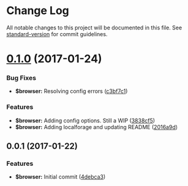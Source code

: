 # Change Log

All notable changes to this project will be documented in this file. See [standard-version](https://github.com/conventional-changelog/standard-version) for commit guidelines.

<a name="0.1.0"></a>
# [0.1.0](https://github.com/phillipcurl/ngx-storage/compare/v0.0.1...v0.1.0) (2017-01-24)


### Bug Fixes

* **$browser:** Resolving config errors ([c3bf7c1](https://github.com/phillipcurl/ngx-storage/commit/c3bf7c1))


### Features

* **$browser:** Adding config options. Still a WIP ([3838cf5](https://github.com/phillipcurl/ngx-storage/commit/3838cf5))
* **$browser:** Adding localforage and updating README ([2016a9d](https://github.com/phillipcurl/ngx-storage/commit/2016a9d))



<a name="0.0.1"></a>
## 0.0.1 (2017-01-22)


### Features

* **$browser:** Initial commit ([4debca3](https://github.com/phillipcurl/ngx-storage/commit/4debca3))
